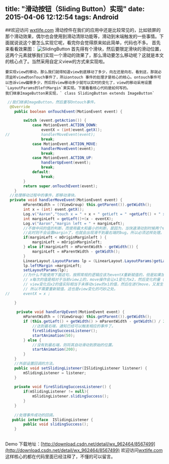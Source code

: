 title: "滑动按钮（Sliding Button）实现"
date: 2015-04-06 12:12:54
tags: Android
---
##欢迎访问 [wxtlife.com](http://www.wxtlife.com)
滑动控件在我们的应用中还是比较常见的，比如锁屏的那个滑动效果，偶尔也会使用到滑动清除功能等，滑动到末端触发的一些事情。下面就说说这个要怎么实现它呢，看完你会觉得原来如此简单，代码也不多。
    首先来看看效果图：
    ![SlidingButton](/img/sliding_button.jpg)
首先得有个滑块，然后要限定滑块的滑动位置，这两个元素就够我们实现一个滑动的效果了，那么滑动要怎么移动呢？这就是本文的核心点了。当然采用自定义view的方式来实现啦。
<!-- more --> 
    要实现view的移动，那么我们就得知道view到底移动了多少，向左还是向右，看到这，那就必须监听view的onTouch事件了，所以ontouch 事件的处理才是核心的核心。ontouch事件可以告诉view偏移多少，然后将view移动多少就可以实时的变化了，view的移动采用设置`LayoutParams的leftMargin`来实现。下面看看核心代码是如何写的。
    我们继承ImageButton来实现，` class SlidingButton extends ImageButton`
        
```java
 //我们继承ImageButton，然后重写Ontouch事件。
  @Override
    public boolean onTouchEvent(MotionEvent event) {

        switch (event.getAction()) {
            case MotionEvent.ACTION_DOWN:
                eventX = (int)event.getX();
//              handlerMoveEvent(event);
                break;
            case MotionEvent.ACTION_MOVE:
                handlerMoveEvent(event);
                break;
            case MotionEvent.ACTION_UP:
                handlerUpEvent(event);
                break;
            default:
                break;
        }
        return super.onTouchEvent(event);
    }
  //处理移动过程中的事件，即移动滑块。 
  private void handlerMoveEvent(MotionEvent event) {
        mParentWidth = ((ViewGroup) this.getParent()).getWidth();
        int x = (int) event.getX();
        Log.v("Aaron","touch x = " + x + " getLeft = " +getLeft() + " x dist = " + (x - eventX) );
        int marginLeft = getLeft()+(x - eventX);
        Log.v("Aaron","margin left = " + marginLeft);
        //不做中间的值的判断，而使用最大和最小的判断，是因为，当快速滑动到时候两个evevtX的距离会很远，会瞬间超过最大值，
        //此时则不会设置margin了，也就会出现滑不到最右端的bug。所以必须这样处理。
        if(marginLeft < mOriginMarginleft ) {
            marginLeft = mOriginMarginleft;
        } else if(marginLeft > mParentWidth - getWidth()) {
            marginLeft = mParentWidth - getWidth();
        }
        LinearLayout.LayoutParams lp = (LinearLayout.LayoutParams)getLayoutParams();
        lp.leftMargin =marginLeft;
        setLayoutParams(lp);
        //为什么不能使用下面这句，按照常规的逻辑应该为eventX重新赋值的，但是如果加上上面那句就会发现有问题了，弄清楚这个也就弄处理它是怎么滑动的了。
        // x每次的值是相对于当前view上的，move操作会让x1变化为x2，然后变化的量（x2-x1）将其设置为view的margin，这时view位置变化了，
        // view变化后x2的值实际相当于未移动view的x1的值，然后在进行move，又发生偏移，回到上面的逻辑，也就是说偏移量margin相当于重置了x的值。
        // 所以不需要重新赋值，这也是view变化的巧妙之处。
//      eventX = x ;

    }   
    
     private void handlerUpEvent(MotionEvent event) {
        mParentWidth = ((ViewGroup) this.getParent()).getWidth();
        if (this.getLeft() + getWidth() > mParentWidth - getWidth() / 2) {
            //达到最右端，通知已经可以触发相应的事件了。
            fireSlidingSuccessListener();
            startAnimation(50);
        } else {
            //没有到最右端，则将其自动滑动到原始的位置。
            startAnimation(200);
        }
    }
    //外部设置回调的方法。
    public void setSlidingListener(ISlidingListener listener) {
        mSlidingListener = listener;
    }
    
    private void fireSlidingSuccessListener() {
        if(mSlidingListener != null){
            mSlidingListener.slidingSuccess();
        }
    }
    
    //处理事件成功的回调。
   public interface  ISlidingListener {
        public void slidingSuccess();
    }
    
```
Demo 下载地址：[http://download.csdn.net/detail/wx_962464/8567499](http://download.csdn.net/detail/wx_962464/8567499)
欢迎访问[wxtlife.com](http://wxtlife.com)
这样核心的都在代码里面已经注释了，不懂的可以留言。